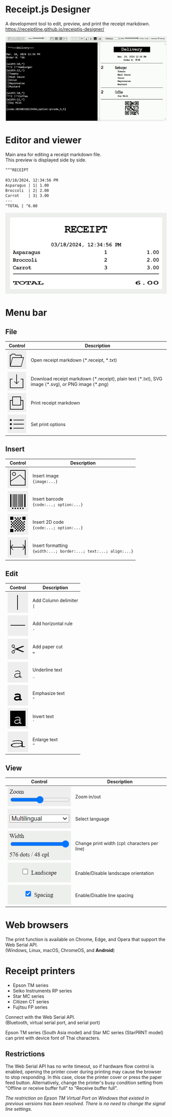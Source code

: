 # Receipt.js Designer

A development tool to edit, preview, and print the receipt markdown.  
https://receiptline.github.io/receiptjs-designer/  

![designer](ogp/en.png)  


# Editor and viewer

Main area for editing a receipt markdown file.  
This preview is displayed side by side.  

```
^^^RECEIPT

03/18/2024, 12:34:56 PM
Asparagus | 1| 1.00
Broccoli  | 2| 2.00
Carrot    | 3| 3.00
---
^TOTAL | ^6.00
```

![example](resource/example.png)  


# Menu bar

## File

|Control|Description|
|---|---|
|![open](resource/open.png)|Open receipt markdown (\*.receipt, \*.txt)|
|![download](resource/download.png)|Download receipt markdown (\*.receipt), plain text (\*.txt), SVG image (\*.svg), or PNG image (\*.png)|
|![print](resource/print.png)|Print receipt markdown|
|![option](resource/option.png)|Set print options|

## Insert

|Control|Description|
|---|---|
|![image](resource/image.png)|Insert image<br>`{image:...}`|
|![barcode](resource/barcode.png)|Insert barcode<br>`{code:...; option:...}`|
|![2dcode](resource/2dcode.png)|Insert 2D code<br>`{code:...; option:...}`|
|![format](resource/format.png)|Insert formatting<br>`{width:...; border:...; text:...; align:...}`|

## Edit

|Control|Description|
|---|---|
|![column](resource/column.png)|Add Column delimiter<br> <code>&#x7c;</code>|
|![hr](resource/hr.png)|Add horizontal rule<br>`-`|
|![cut](resource/cut.png)|Add paper cut<br>`=`|
|![ul](resource/ul.png)|Underline text<br>`_`|
|![em](resource/em.png)|Emphasize text<br>`"`|
|![invert](resource/invert.png)|Invert text<br>`` ` ``|
|![size](resource/size.png)|Enlarge text<br>`^`|

## View

|Control|Description|
|---|---|
|![zoom](resource/zoom.png)|Zoom in/out|
|![language](resource/language.png)|Select language|
|![width](resource/width.png)|Change print width (cpl: characters per line)|
|![landscape](resource/landscape.png)|Enable/Disable landscape orientation|
|![spacing](resource/spacing.png)|Enable/Disable line spacing|


# Web browsers

The print function is available on Chrome, Edge, and Opera that support the Web Serial API.  
(Windows, Linux, macOS, ChromeOS, and **Android**)  


# Receipt printers

- Epson TM series
- Seiko Instruments RP series
- Star MC series
- Citizen CT series
- Fujitsu FP series

Connect with the Web Serial API.  
(Bluetooth, virtual serial port, and serial port)  

Epson TM series (South Asia model) and Star MC series (StarPRNT model) can print with device font of Thai characters.  

## Restrictions

The Web Serial API has no write timeout, so if hardware flow control is enabled, opening the printer cover during printing may cause the browser to stop responding. In this case, close the printer cover or press the paper feed button. Alternatively, change the printer's busy condition setting from "Offline or receive buffer full" to "Receive buffer full".  

_The restriction on Epson TM Virtual Port on Windows that existed in previous versions has been resolved. There is no need to change the signal line settings._  
